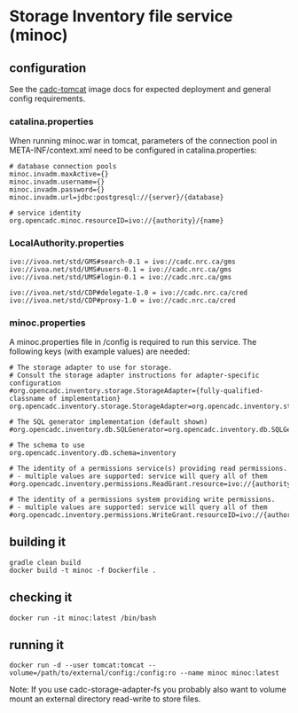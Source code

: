 # Storage Inventory file service (minoc)

## configuration
See the <a href="https://github.com/opencadc/docker-base/tree/master/cadc-tomcat">cadc-tomcat</a> image docs 
for expected deployment and general config requirements.

### catalina.properties
When running minoc.war in tomcat, parameters of the connection pool in META-INF/context.xml need
to be configured in catalina.properties:
```
# database connection pools
minoc.invadm.maxActive={}
minoc.invadm.username={}
minoc.invadm.password={}
minoc.invadm.url=jdbc:postgresql://{server}/{database}

# service identity
org.opencadc.minoc.resourceID=ivo://{authority}/{name}
```

### LocalAuthority.properties
```
ivo://ivoa.net/std/GMS#search-0.1 = ivo://cadc.nrc.ca/gms           
ivo://ivoa.net/std/UMS#users-0.1 = ivo://cadc.nrc.ca/gms    
ivo://ivoa.net/std/UMS#login-0.1 = ivo://cadc.nrc.ca/gms           

ivo://ivoa.net/std/CDP#delegate-1.0 = ivo://cadc.nrc.ca/cred
ivo://ivoa.net/std/CDP#proxy-1.0 = ivo://cadc.nrc.ca/cred
```

### minoc.properties
A minoc.properties file in /config is required to run this service.  The following keys (with example values) are needed:

```
# The storage adapter to use for storage.
# Consult the storage adapter instructions for adapter-specific configuration
#org.opencadc.inventory.storage.StorageAdapter={fully-qualified-classname of implementation}
org.opencadc.inventory.storage.StorageAdapter=org.opencadc.inventory.storage.fs.FileSystemStorageAdapter

# The SQL generator implementation (default shown)
#org.opencadc.inventory.db.SQLGenerator=org.opencadc.inventory.db.SQLGenerator

# The schema to use
org.opencadc.inventory.db.schema=inventory

# The identity of a permissions service(s) providing read permissions. 
# - multiple values are supported: service will query all of them
#org.opencadc.inventory.permissions.ReadGrant.resource=ivo://{authority}/{name}

# The identity of a permissions system providing write permissions. 
# - multiple values are supported: service will query all of them 
#org.opencadc.inventory.permissions.WriteGrant.resourceID=ivo://{authority}/{name}
```

## building it
```
gradle clean build
docker build -t minoc -f Dockerfile .
```

## checking it
```
docker run -it minoc:latest /bin/bash
```

## running it
```
docker run -d --user tomcat:tomcat --volume=/path/to/external/config:/config:ro --name minoc minoc:latest
```
Note: If you use cadc-storage-adapter-fs you probably also want to volume mount an external directory 
read-write to store files.

